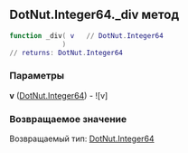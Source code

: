 ## DotNut.Integer64._div метод


```lua
function _div( v   // DotNut.Integer64
             )
// returns: DotNut.Integer64
```


### Параметры

**v** ([DotNut.Integer64](../../DotNut/Integer64.md)) - ![v]

### Возвращаемое значение

Возвращаемый тип: [DotNut.Integer64](../../DotNut/Integer64.md)

